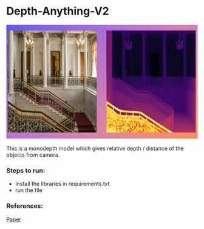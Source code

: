 # Depth-Anything-V2




<img src="https://github.com/computervisionpro/Python-Depth-Est-AV2/blob/main/assets/python-depth-av2-demo.png" alt="Output" width="800" height="300">



This is a monodepth model which gives relative depth / distance of the objects from camera.


### Steps to run:
- Install the libraries in requirements.txt
- run the file 


### References:
[Paper](https://depth-anything-v2.github.io/)

